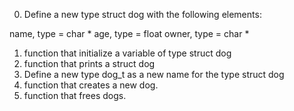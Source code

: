 0. Define a new type struct dog with the following elements:

name, type = char *
age, type = float
owner, type = char *
1. function that initialize a variable of type struct dog
2. function that prints a struct dog
3. Define a new type dog_t as a new name for the type struct dog
4. function that creates a new dog.
5. function that frees dogs.
